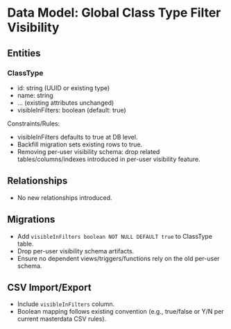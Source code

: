 # Data Model: Global Class Type Filter Visibility

## Entities

### ClassType

- id: string (UUID or existing type)
- name: string
- ... (existing attributes unchanged)
- visibleInFilters: boolean (default: true)

Constraints/Rules:

- visibleInFilters defaults to true at DB level.
- Backfill migration sets existing rows to true.
- Removing per-user visibility schema: drop related tables/columns/indexes introduced in per-user visibility feature.

## Relationships

- No new relationships introduced.

## Migrations

- Add `visibleInFilters boolean NOT NULL DEFAULT true` to ClassType table.
- Drop per-user visibility schema artifacts.
- Ensure no dependent views/triggers/functions rely on the old per-user schema.

## CSV Import/Export

- Include `visibleInFilters` column.
- Boolean mapping follows existing convention (e.g., true/false or Y/N per current masterdata CSV rules).
